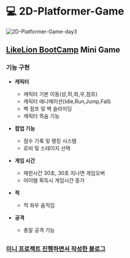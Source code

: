 # :computer: 2D-Platformer-Game

![2D-Platformer-Game-day3](https://github.com/user-attachments/assets/d716b809-d70e-41c1-a2fc-24976c6bff0a)


## [LikeLion BootCamp](https://likelion.net/school) Mini Game
### 기능 구현
- **캐릭터**
  - 캐릭터 기본 이동(상,하,좌,우,점프)
  - 캐릭터 애니메이션(Idle,Run,Jump,Fall)
  - 벽 점프 및 벽 슬라이딩
  - 캐릭터 목숨 기능
    
- **팝업 기능** 
  - 점수 기록 및 랭킹 시스템
  - 로비 및 스테이지 선택

- **게임 시간**
  - 제한시간 30초, 30초 지나면 게임오버
  - 아이템 획득시 게임시간 증가
  
- **적** 
  - 적 좌우 움직임
    
- **공격**
  - 총알 공격 기능  

##

### [미니 프로젝트 진행하면서 작성한 블로그](https://velog.io/@cheorii/930-2D-Platfomer%EA%B2%8C%EC%9E%84-%EC%A0%9C%EC%9E%911)
